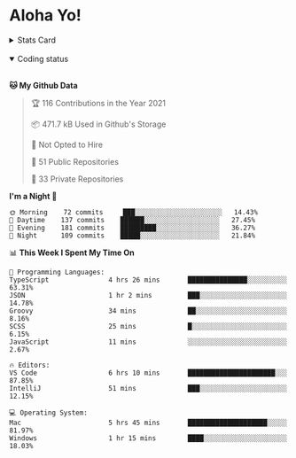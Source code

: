 # Aloha Yo!

<details>
<summary>Stats Card</summary>
 
[![Anurag's github stats](https://github-readme-stats.vercel.app/api?username=GarfieldZHU&show_icons=true&theme=tokyonight)](https://github.com/anuraghazra/github-readme-stats)
 
</details>

<br/>

<details open>

<summary>Coding status</summary>

<br/>

<!--START_SECTION:waka-->
**🐱 My Github Data** 

> 🏆 116 Contributions in the Year 2021
 > 
> 📦 471.7 kB Used in Github's Storage 
 > 
> 🚫 Not Opted to Hire
 > 
> 📜 51 Public Repositories 
 > 
> 🔑 33 Private Repositories  
 > 
**I'm a Night 🦉** 

```text
🌞 Morning    72 commits     ███░░░░░░░░░░░░░░░░░░░░░░   14.43% 
🌆 Daytime    137 commits    ██████░░░░░░░░░░░░░░░░░░░   27.45% 
🌃 Evening    181 commits    █████████░░░░░░░░░░░░░░░░   36.27% 
🌙 Night      109 commits    █████░░░░░░░░░░░░░░░░░░░░   21.84%

```


📊 **This Week I Spent My Time On** 

```text
💬 Programming Languages: 
TypeScript               4 hrs 26 mins       ███████████████░░░░░░░░░░   63.31% 
JSON                     1 hr 2 mins         ███░░░░░░░░░░░░░░░░░░░░░░   14.78% 
Groovy                   34 mins             ██░░░░░░░░░░░░░░░░░░░░░░░   8.16% 
SCSS                     25 mins             █░░░░░░░░░░░░░░░░░░░░░░░░   6.15% 
JavaScript               11 mins             ░░░░░░░░░░░░░░░░░░░░░░░░░   2.67%

🔥 Editors: 
VS Code                  6 hrs 10 mins       ██████████████████████░░░   87.85% 
IntelliJ                 51 mins             ███░░░░░░░░░░░░░░░░░░░░░░   12.15%

💻 Operating System: 
Mac                      5 hrs 45 mins       ████████████████████░░░░░   81.97% 
Windows                  1 hr 15 mins        ████░░░░░░░░░░░░░░░░░░░░░   18.03%

```


<!--END_SECTION:waka-->

</details>
